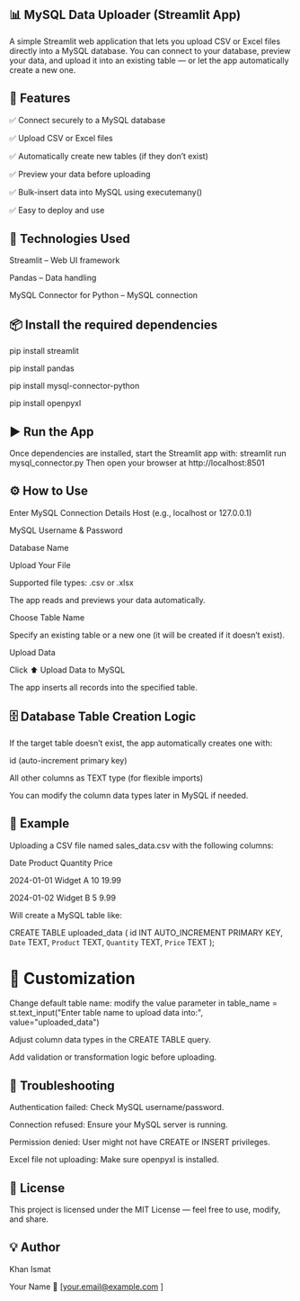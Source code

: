 ## 📊 MySQL Data Uploader (Streamlit App)

A simple Streamlit web application that lets you upload CSV or Excel files directly into a MySQL database.
You can connect to your database, preview your data, and upload it into an existing table — or let the app automatically create a new one.

## 🚀 Features

✅ Connect securely to a MySQL database

✅ Upload CSV or Excel files

✅ Automatically create new tables (if they don’t exist)

✅ Preview your data before uploading

✅ Bulk-insert data into MySQL using executemany()

✅ Easy to deploy and use


## 🧰 Technologies Used

Streamlit
 – Web UI framework

Pandas
 – Data handling

MySQL Connector for Python
 – MySQL connection

## 📦 Install the required dependencies

pip install streamlit

pip install pandas

pip install mysql-connector-python

pip install openpyxl

## ▶️ Run the App

Once dependencies are installed, start the Streamlit app with:
streamlit run mysql_connector.py
Then open your browser at http://localhost:8501

## ⚙️ How to Use

Enter MySQL Connection Details
Host (e.g., localhost or 127.0.0.1)

MySQL Username & Password

Database Name

Upload Your File

Supported file types: .csv or .xlsx

The app reads and previews your data automatically.

Choose Table Name

Specify an existing table or a new one (it will be created if it doesn’t exist).

Upload Data

Click ⬆️ Upload Data to MySQL

The app inserts all records into the specified table.

## 🗄️ Database Table Creation Logic

If the target table doesn’t exist, the app automatically creates one with:

id (auto-increment primary key)

All other columns as TEXT type (for flexible imports)

You can modify the column data types later in MySQL if needed.

## 🧠 Example

Uploading a CSV file named sales_data.csv with the following columns:

Date	Product	Quantity	Price

2024-01-01	Widget A	10	19.99

2024-01-02	Widget B	5	9.99

Will create a MySQL table like:

CREATE TABLE uploaded_data (
    id INT AUTO_INCREMENT PRIMARY KEY,
    `Date` TEXT,
    `Product` TEXT,
    `Quantity` TEXT,
    `Price` TEXT
);

# 🧩 Customization

Change default table name: modify the value parameter in
table_name = st.text_input("Enter table name to upload data into:", value="uploaded_data")

Adjust column data types in the CREATE TABLE query.

Add validation or transformation logic before uploading.

## 🐞 Troubleshooting

Authentication failed: Check MySQL username/password.

Connection refused: Ensure your MySQL server is running.

Permission denied: User might not have CREATE or INSERT privileges.

Excel file not uploading: Make sure openpyxl is installed.

## 📜 License
This project is licensed under the MIT License — feel free to use, modify, and share.

## 💡 Author
Khan Ismat 

Your Name
📧 [your.email@example.com
]

